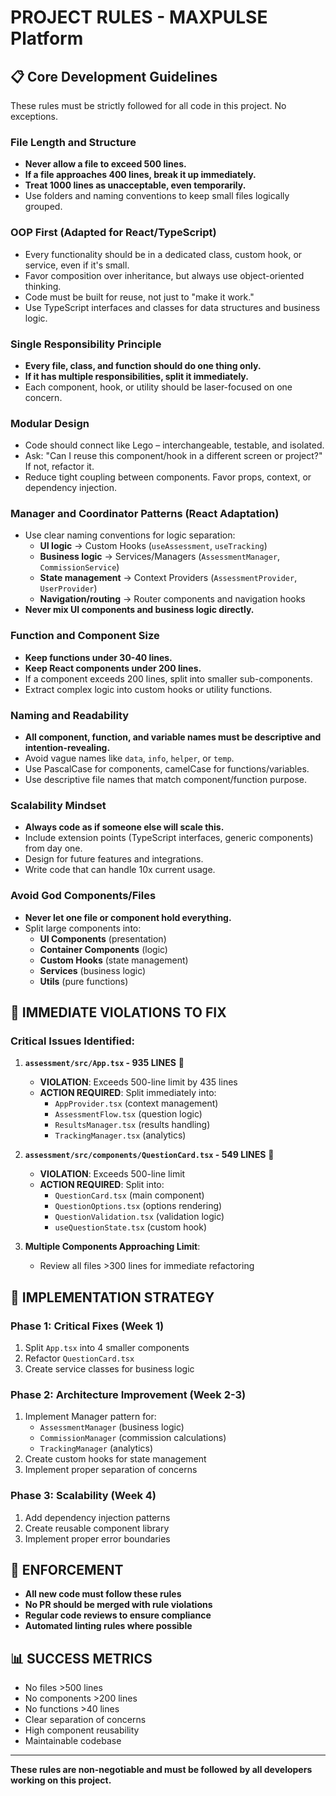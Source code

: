 # PROJECT RULES - MAXPULSE Platform

## 📋 Core Development Guidelines

These rules must be strictly followed for all code in this project. No exceptions.

### File Length and Structure
- **Never allow a file to exceed 500 lines.**
- **If a file approaches 400 lines, break it up immediately.**
- **Treat 1000 lines as unacceptable, even temporarily.**
- Use folders and naming conventions to keep small files logically grouped.

### OOP First (Adapted for React/TypeScript)
- Every functionality should be in a dedicated class, custom hook, or service, even if it's small.
- Favor composition over inheritance, but always use object-oriented thinking.
- Code must be built for reuse, not just to "make it work."
- Use TypeScript interfaces and classes for data structures and business logic.

### Single Responsibility Principle
- **Every file, class, and function should do one thing only.**
- **If it has multiple responsibilities, split it immediately.**
- Each component, hook, or utility should be laser-focused on one concern.

### Modular Design
- Code should connect like Lego – interchangeable, testable, and isolated.
- Ask: "Can I reuse this component/hook in a different screen or project?" If not, refactor it.
- Reduce tight coupling between components. Favor props, context, or dependency injection.

### Manager and Coordinator Patterns (React Adaptation)
- Use clear naming conventions for logic separation:
  - **UI logic** → Custom Hooks (`useAssessment`, `useTracking`)
  - **Business logic** → Services/Managers (`AssessmentManager`, `CommissionService`)
  - **State management** → Context Providers (`AssessmentProvider`, `UserProvider`)
  - **Navigation/routing** → Router components and navigation hooks
- **Never mix UI components and business logic directly.**

### Function and Component Size
- **Keep functions under 30-40 lines.**
- **Keep React components under 200 lines.**
- If a component exceeds 200 lines, split into smaller sub-components.
- Extract complex logic into custom hooks or utility functions.

### Naming and Readability
- **All component, function, and variable names must be descriptive and intention-revealing.**
- Avoid vague names like `data`, `info`, `helper`, or `temp`.
- Use PascalCase for components, camelCase for functions/variables.
- Use descriptive file names that match component/function purpose.

### Scalability Mindset
- **Always code as if someone else will scale this.**
- Include extension points (TypeScript interfaces, generic components) from day one.
- Design for future features and integrations.
- Write code that can handle 10x current usage.

### Avoid God Components/Files
- **Never let one file or component hold everything.**
- Split large components into:
  - **UI Components** (presentation)
  - **Container Components** (logic)
  - **Custom Hooks** (state management)
  - **Services** (business logic)
  - **Utils** (pure functions)

## 🚨 IMMEDIATE VIOLATIONS TO FIX

### Critical Issues Identified:

1. **`assessment/src/App.tsx` - 935 LINES** 🚨
   - **VIOLATION**: Exceeds 500-line limit by 435 lines
   - **ACTION REQUIRED**: Split immediately into:
     - `AppProvider.tsx` (context management)
     - `AssessmentFlow.tsx` (question logic)
     - `ResultsManager.tsx` (results handling)
     - `TrackingManager.tsx` (analytics)

2. **`assessment/src/components/QuestionCard.tsx` - 549 LINES** 🚨
   - **VIOLATION**: Exceeds 500-line limit
   - **ACTION REQUIRED**: Split into:
     - `QuestionCard.tsx` (main component)
     - `QuestionOptions.tsx` (options rendering)
     - `QuestionValidation.tsx` (validation logic)
     - `useQuestionState.tsx` (custom hook)

3. **Multiple Components Approaching Limit**:
   - Review all files >300 lines for immediate refactoring

## 🎯 IMPLEMENTATION STRATEGY

### Phase 1: Critical Fixes (Week 1)
1. Split `App.tsx` into 4 smaller components
2. Refactor `QuestionCard.tsx` 
3. Create service classes for business logic

### Phase 2: Architecture Improvement (Week 2-3)
1. Implement Manager pattern for:
   - `AssessmentManager` (business logic)
   - `CommissionManager` (commission calculations)
   - `TrackingManager` (analytics)
2. Create custom hooks for state management
3. Implement proper separation of concerns

### Phase 3: Scalability (Week 4)
1. Add dependency injection patterns
2. Create reusable component library
3. Implement proper error boundaries

## 🔧 ENFORCEMENT

- **All new code must follow these rules**
- **No PR should be merged with rule violations**
- **Regular code reviews to ensure compliance**
- **Automated linting rules where possible**

## 📊 SUCCESS METRICS

- No files >500 lines
- No components >200 lines
- No functions >40 lines
- Clear separation of concerns
- High component reusability
- Maintainable codebase

---

**These rules are non-negotiable and must be followed by all developers working on this project.**
